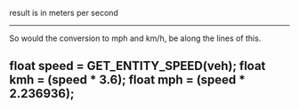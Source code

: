 result is in meters per second

------------------------------------------------------------
So would the conversion to mph and km/h, be along the lines of this.

float speed = GET_ENTITY_SPEED(veh);
float kmh = (speed * 3.6);
float mph = (speed * 2.236936);
------------------------------------------------------------